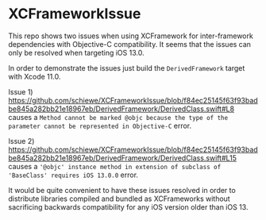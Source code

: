 # XCFrameworkIssue

This repo shows two issues when using XCFramework for inter-framework dependencies with Objective-C compatibility. It seems that the issues can only be resolved when targeting iOS 13.0.

In order to demonstrate the issues just build the `DerivedFramework` target with Xcode 11.0.

Issue 1) https://github.com/schiewe/XCFrameworkIssue/blob/f84ec25145f63f93badbe845a282bb21e18967eb/DerivedFramework/DerivedClass.swift#L8 causes a `Method cannot be marked @objc because the type of the parameter cannot be represented in Objective-C` error.

Issue 2) https://github.com/schiewe/XCFrameworkIssue/blob/f84ec25145f63f93badbe845a282bb21e18967eb/DerivedFramework/DerivedClass.swift#L15 causes a `'@objc' instance method in extension of subclass of 'BaseClass' requires iOS 13.0.0` error.

It would be quite convenient to have these issues resolved in order to distribute libraries compiled and bundled as XCFrameworks without sacrificing backwards compatibility for any iOS version older than iOS 13.
